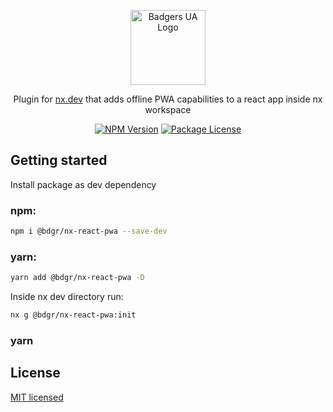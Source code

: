 <p align="center">
  <a href="https://github.com/badgers-ua/" target="blank"><img src="https://avatars.githubusercontent.com/u/106803527?s=200&v=4" width="120" alt="Badgers UA Logo" /></a>
</p>

  <p align="center">Plugin for <a href="https://nx.dev" target="_blank">nx.dev</a>  that adds offline PWA capabilities to a react app inside nx workspace  
    <p align="center">
<a href="https://www.npmjs.com/package/@bdgr/nx-react-pwa" target="_blank"><img src="https://img.shields.io/npm/v/@bdgr/nx-react-pwa" alt="NPM Version" /></a>
<a href="https://www.npmjs.com/package/@bdgr/nx-react-pwa" target="_blank"><img src="https://img.shields.io/npm/l/@bdgr/nx-react-pwa" alt="Package License" /></a>

## Getting started

Install package as dev dependency

### npm:

```bash
npm i @bdgr/nx-react-pwa --save-dev
```

### yarn:

```bash
yarn add @bdgr/nx-react-pwa -D
```

Inside nx dev directory run:

```bash
nx g @bdgr/nx-react-pwa:init
```

### yarn

## License

[MIT licensed](LICENSE)
